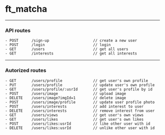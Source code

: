 # ft_matcha

---
### API routes
	- POST		/sign-up					// create a new user
	- POST		/login						// login
	- GET		/users						// get all users
	- GET		/interests					// get all interests
---
### Autorized routes

	- GET		/users/profile				// get user's own profile
	- PUT		/users/profile				// update user's own profile
	- GET		/users/profile/:usrId		// get user's profile by id
	- POST		/users/image				// upload image
	- DELETE	/users/image?imgId=1		// delete image
	- POST		/users/image/profile		// update user profile photo
	- POST		/users/interests			// add interest to user
	- DELETE	/users/interests			// remove interest from user
	- GET 		/users/views				// get user's own views
	- GET 		/users/likes				// get user's own likes 
	- POST		/users/likes:usrId			// like other user with id
	- DELETE	/users/likes:usrId			// unlike other user with id
	
	